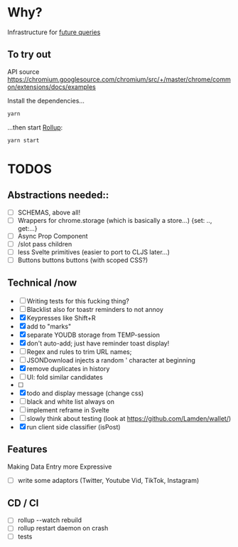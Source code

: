 # Why?

Infrastructure for [future queries](https://dacapo.io/future-query/)

## To try out

API source
https://chromium.googlesource.com/chromium/src/+/master/chrome/common/extensions/docs/examples

Install the dependencies...

```bash
yarn
```

...then start [Rollup](https://rollupjs.org):

```bash
yarn start
```
# TODOS
## Abstractions needed::
- [ ] SCHEMAS, above all!
- [ ] Wrappers for chrome.storage (which is basically a store...) {set: .., get:...}
- [ ] Async Prop Component
- [ ] /slot pass children
- [ ] less Svelte primitives (easier to port to CLJS later...)
- [ ] Buttons buttons buttons (with scoped CSS?)

## Technical /now
- [ ] Writing tests for this fucking thing?
- [ ] Blacklist also for toastr reminders to not annoy
- [x] Keypresses like Shift+R
- [x] add to "marks" 
- [x] separate YOUDB storage from TEMP-session
- [x] don't auto-add; just have reminder toast display!
- [ ] Regex and rules to trim URL names; 
- [ ] JSONDownload injects a random ' character at beginning
- [x] remove duplicates in history
- [ ] UI: fold similar candidates
- [ ]
- [x] todo and display message (change css)
- [ ] black and white list always on
- [ ] implement reframe in Svelte 
- [ ] slowly think about testing (look at https://github.com/Lamden/wallet/)
- [x] run client side classifier (isPost)

## Features
Making Data Entry more Expressive
- [ ] write some adaptors (Twitter, Youtube Vid, TikTok, Instagram)

## CD / CI
- [ ] rollup --watch rebuild
- [ ] rollup restart daemon on crash
- [ ] tests 
